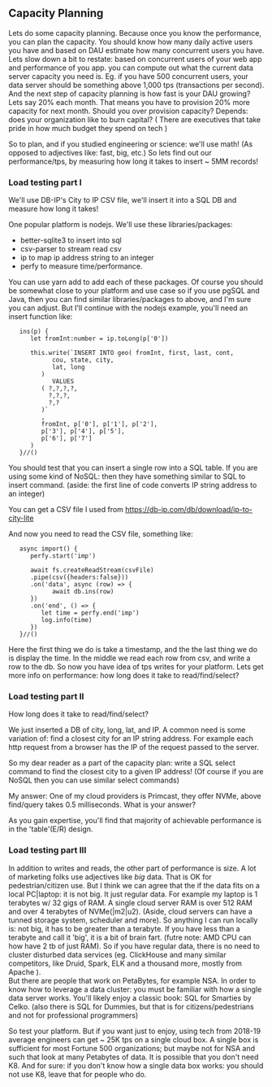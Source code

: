 
## Capacity Planning

Lets do some capacity planning.
Because once you know the performance, you can plan the capacity. You should know how many daily active users you have and based on DAU estimate how many concurrent users you have.
Lets slow down a bit to restate: based on concurrent users of your web app and performance of you app. you can compute out what the current data server capacity you need is. Eg. if you have 500 concurrent users, your data server should be something above 1,000 tps (transactions per second).
And the next step of capacity planning is how fast is your DAU growing? Lets say 20% each month. 
That means you have to provision 20% more capacity for next month. 
Should you over provision capacity? Depends: does your organization like to burn capital? ( There are executives that take pride in how much budget they spend on tech )

So to plan, and if you studied engineering or science: we'll use math! (As opposed to adjectives like: fast, big, etc.)
So lets find out our performance/tps, by measuring how long it takes to insert ~ 5MM records!


### Load testing part I

We'll use DB-IP's City to IP CSV file, we'll insert it into a SQL DB and measure how long it takes!

One popular platform is nodejs. We'll use these libraries/packages:
- better-sqlite3 to insert into sql 
- csv-parser to stream read csv
- ip to map ip address string to an integer
- perfy to measure time/performance.

You can use yarn add to add each of these packages. Of course you should be somewhat close to your platform and use case so if you use pgSQL and Java, then you can find similar libraries/packages to above, and I'm sure you can adjust. But I'll continue with the nodejs example, you'll need an insert function like:

```
   ins(p) {
      let fromInt:number = ip.toLong(p['0'])

      this.write(`INSERT INTO geo( fromInt, first, last, cont,
            cou, state, city, 
            lat, long
         )
            VALUES
         ( ?,?,?,?,
           ?,?,?,
           ?,?
         )`
         ,
         fromInt, p['0'], p['1'], p['2'],
         p['3'], p['4'], p['5'],
         p['6'], p['7']
      )
   }//()
```
You should test that you can insert a single row into a SQL table. If you are using some kind of NoSQL: then they have something similar to SQL to insert command. (aside: the first line of code converts IP string address to an integer)

You can get a CSV file I used from 
https://db-ip.com/db/download/ip-to-city-lite

And now you need to read the CSV file, something like:

```
   async import() {
      perfy.start('imp')
      
      await fs.createReadStream(csvFile)
      .pipe(csv({headers:false}))
      .on('data', async (row) => {
            await db.ins(row)
      })
      .on('end', () => {
         let time = perfy.end('imp')
         log.info(time)
      })
   }//()
```

Here the first thing we do is take a timestamp, and the the last thing we do is display the time. In the middle we read each row from csv, and write a row to the db.
So now you have idea of tps writes for your platform. 
Lets get more info on performance: how long does it take to read/find/select?


### Load testing part II

How long does it take to read/find/select?

We just inserted a DB of city, long, lat, and IP. A common need is some variation of: find a closest city for an IP string address.
For example each http request from a browser has the IP of the request passed to the server.

So my dear reader as a part of the capacity plan: write a SQL select command to find the closest city to a given IP address!
(Of course if you are NoSQL then you can use similar select commands)

My answer: One of my cloud providers is Primcast, they offer NVMe, above find/query takes 0.5 milliseconds.
What is your answer?

As you gain expertise, you'll find that majority of achievable performance is in the 'table'(E/R) design. 

### Load testing part III

In addition to writes and reads, the other part of performance is size. A lot of marketing folks use adjectives like *big* data. 
That is OK for pedestrian/citizen use. But I think we can agree that the if the data fits on a local PC|laptop: it is not big. It just regular data.
For example my laptop is 1 terabytes  w/ 32 gigs of RAM. 
A single cloud server RAM is over 512 RAM and over 4 terabytes of NVMe(|m2|u2). (Aside, cloud servers can have a tunned storage system, scheduler and more). So anything I can run locally is: not big, it has to be greater than a terabyte. If you have less than a terabyte and call it 'big', it is a bit of brain fart. (futre note: AMD CPU can how have 2 tb of just RAM).
So if you have regular data, there is no need to cluster disturbed data services (eg. ClickHouse and many similar competitors, like Druid, Spark, ELK and a thousand more, mostly from Apache ).  
But there are people that work on PetaBytes, for example NSA. In order to know how to leverage a data cluster: you must be familiar with how a single data server works. You'll likely enjoy a classic book: SQL for Smarties by Celko. (also there is SQL for Dummies, but that is for citizens/pedestrians and not for professional programmers)

So test your platform. But if you want just to enjoy, using tech from 2018-19 average engineers can get ~ 25K tps on a single cloud box. A single box is sufficient for most Fortune 500 organizations; but maybe not for NSA and such that look at many Petabytes of data.  It is possible that you don't need K8. And for sure: if you don't know how a single data box works: you should not use K8, leave that for people who do.



